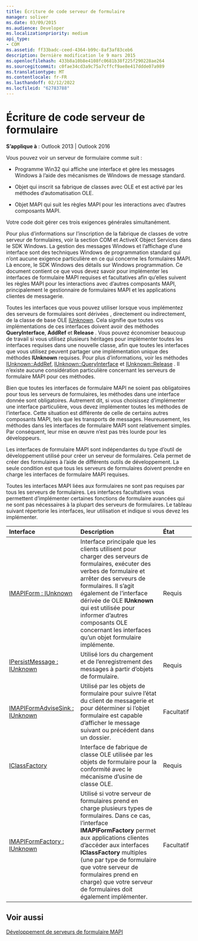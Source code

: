 ```yaml
---
title: Écriture de code serveur de formulaire
manager: soliver
ms.date: 03/09/2015
ms.audience: Developer
ms.localizationpriority: medium
api_type:
- COM
ms.assetid: ff33badc-ceed-4364-b99c-8af3af83ceb6
description: Dernière modification le 9 mars 2015
ms.openlocfilehash: 433b8a10b8e4108fc0681b38f225f290228ae264
ms.sourcegitcommit: c0fae34cd3a9c75a7cffcf9ae8e417ddde07a989
ms.translationtype: MT
ms.contentlocale: fr-FR
ms.lasthandoff: 02/12/2022
ms.locfileid: "62783788"
---
```

# <a name="writing-form-server-code"></a>Écriture de code serveur de formulaire

  
  
**S’applique à** : Outlook 2013 | Outlook 2016 
  
Vous pouvez voir un serveur de formulaire comme suit : 
  
- Programme Win32 qui affiche une interface et gère les messages Windows à l’aide des mécanismes de Windows de message standard.
    
- Objet qui inscrit sa fabrique de classes avec OLE et est activé par les méthodes d’automatisation OLE.
    
- Objet MAPI qui suit les règles MAPI pour les interactions avec d’autres composants MAPI.
    
 Votre code doit gérer ces trois exigences générales simultanément. 
  
Pour plus d’informations sur l’inscription de la fabrique de classes de votre serveur de formulaires, voir la section COM et ActiveX Object Services dans le SDK Windows. La gestion des messages Windows et l’affichage d’une interface sont des techniques Windows de programmation standard qui n’ont aucune exigence particulière en ce qui concerne les formulaires MAPI. Là encore, le SDK Windows des détails sur Windows programmation. Ce document contient ce que vous devez savoir pour implémenter les interfaces de formulaire MAPI requises et facultatives afin qu’elles suivent les règles MAPI pour les interactions avec d’autres composants MAPI, principalement le gestionnaire de formulaires MAPI et les applications clientes de messagerie.
  
Toutes les interfaces que vous pouvez utiliser lorsque vous implémentez des serveurs de formulaires sont dérivées , directement ou indirectement, de la classe de base OLE [IUnknown](https://msdn.microsoft.com/library/33f1d79a-33fc-4ce5-a372-e08bda378332%28Office.15%29.aspx). Cela signifie que toutes vos implémentations de ces interfaces doivent avoir des méthodes **QueryInterface**, **AddRef** et **Release** . Vous pouvez économiser beaucoup de travail si vous utilisez plusieurs héritages pour implémenter toutes les interfaces requises dans une nouvelle classe, afin que toutes les interfaces que vous utilisez peuvent partager une implémentation unique des méthodes **IUnknown** requises. Pour plus d’informations, voir les méthodes [IUnknown::AddRef](https://msdn.microsoft.com/library/b4316efd-73d4-4995-b898-8025a316ba63%28Office.15%29.aspx), [IUnknown::QueryInterface](https://msdn.microsoft.com/library/54d5ff80-18db-43f2-b636-f93ac053146d%28Office.15%29.aspx) et [IUnknown::Release](https://msdn.microsoft.com/library/4b494c6f-f0ee-4c35-ae45-ed956f40dc7a%28Office.15%29.aspx) . Il n’existe aucune considération particulière concernant les serveurs de formulaire MAPI pour ces méthodes. 
  
Bien que toutes les interfaces de formulaire MAPI ne soient pas obligatoires pour tous les serveurs de formulaires, les méthodes dans une interface donnée sont obligatoires. Autrement dit, si vous choisissez d’implémenter une interface particulière, vous devez implémenter toutes les méthodes de l’interface. Cette situation est différente de celle de certains autres composants MAPI, tels que les transports de messages. Heureusement, les méthodes dans les interfaces de formulaire MAPI sont relativement simples. Par conséquent, leur mise en œuvre n’est pas très lourde pour les développeurs.
  
Les interfaces de formulaire MAPI sont indépendantes du type d’outil de développement utilisé pour créer un serveur de formulaires. Cela permet de créer des formulaires à l’aide de différents outils de développement. La seule condition est que tous les serveurs de formulaires doivent prendre en charge les interfaces de formulaire MAPI requises.
  
Toutes les interfaces MAPI liées aux formulaires ne sont pas requises par tous les serveurs de formulaires. Les interfaces facultatives vous permettent d’implémenter certaines fonctions de formulaire avancées qui ne sont pas nécessaires à la plupart des serveurs de formulaires. Le tableau suivant répertorie les interfaces, leur utilisation et indique si vous devez les implémenter.
  
|**Interface**|**Description**|**État**|
|:-----|:-----|:-----|
|[IMAPIForm : IUnknown](imapiformiunknown.md) <br/> |Interface principale que les clients utilisent pour charger des serveurs de formulaires, exécuter des verbes de formulaire et arrêter des serveurs de formulaires. Il s’agit également de l’interface dérivée de OLE **IUnknown** qui est utilisée pour informer d’autres composants OLE concernant les interfaces qu’un objet formulaire implémente. |Requis  <br/> |
|[IPersistMessage : IUnknown](ipersistmessageiunknown.md) <br/> |Utilisé lors du chargement et de l’enregistrement des messages à partir d’objets de formulaire. |Requis  <br/> |
|[IMAPIFormAdviseSink : IUnknown](imapiformadvisesinkiunknown.md) <br/> |Utilisé par les objets de formulaire pour suivre l’état du client de messagerie et pour déterminer si l’objet formulaire est capable d’afficher le message suivant ou précédent dans un dossier. |Facultatif  <br/> |
|[IClassFactory](https://msdn.microsoft.com/library/f624f833-2b69-43bc-92cd-c4ecbe6051c5%28Office.15%29.aspx) <br/> |Interface de fabrique de classe OLE utilisée par les objets de formulaire pour la conformité avec le mécanisme d’usine de classe OLE. |Requis  <br/> |
|[IMAPIFormFactory : IUnknown](imapiformfactoryiunknown.md) <br/> |Utilisé si votre serveur de formulaires prend en charge plusieurs types de formulaires. Dans ce cas, l’interface **IMAPIFormFactory** permet aux applications clientes d’accéder aux interfaces **IClassFactory** multiples (une par type de formulaire que votre serveur de formulaires prend en charge) que votre serveur de formulaires doit également implémenter. |Facultatif  <br/> |
   
## <a name="see-also"></a>Voir aussi



[Développement de serveurs de formulaire MAPI](developing-mapi-form-servers.md)

